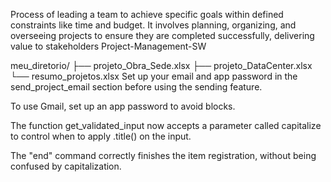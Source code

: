 Process of leading a team to achieve specific goals within defined constraints like time and budget. 
It involves planning, organizing, and overseeing projects to ensure they are completed successfully, delivering value to stakeholders Project-Management-SW

meu_diretorio/
├── projeto_Obra_Sede.xlsx
├── projeto_DataCenter.xlsx
└── resumo_projetos.xlsx
Set up your email and app password in the send_project_email section before using the sending feature.

To use Gmail, set up an app password to avoid blocks.

The function get_validated_input now accepts a parameter called capitalize to control when to apply .title() on the input.

The "end" command correctly finishes the item registration, without being confused by capitalization.

